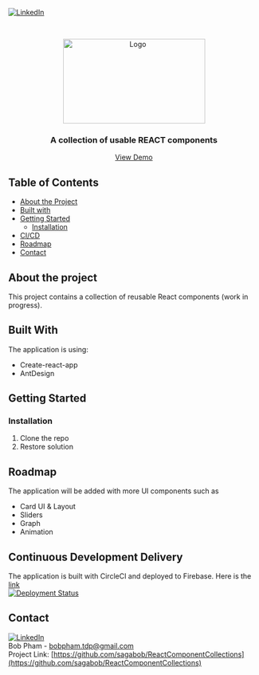 
[![LinkedIn][linkedin-shield]][linkedin-url]

<!-- PROJECT LOGO -->
<br />
<p align="center">
  <a href="#">
    <img src="https://i.ibb.co/gb2tf3s/Tdp-logo-main.png" alt="Logo" width="285" height="170">
  </a>

  <h3 align="center">A collection of usable REACT components</h3>
  <p align="center">   
    <a href="https://saga-react-collection.web.app/" target="_blank">View Demo</a>  
  </p>
</p>


## Table of Contents

* [About the Project](#about-the-project)
* [Built with](#built-with)
* [Getting Started](#getting-started)
  * [Installation](#Installation)
* [CI/CD](#continuous-development-delivery)
* [Roadmap](#roadmap)
* [Contact](#contact)

## About the project
This project contains a collection of reusable React components (work in progress).

## Built With
The application is using:
* Create-react-app
* AntDesign


## Getting Started
### Installation
1. Clone the repo
2. Restore solution

## Roadmap
The application will be added with more UI components such as
* Card UI & Layout
* Sliders
* Graph
* Animation


## Continuous Development Delivery
The application is built with CircleCI and deployed to Firebase. Here is the [link](https://saga-react-collection.web.app/)<br/> 
[![Deployment Status](https://circleci.com/gh/sagabob/ReactComponentCollections/tree/demo.svg?style=svg)](https://circleci.com/gh/sagabob/ReactComponentCollections/tree/demo.svg?style=svg)

## Contact
[![LinkedIn][linkedin-shield]][linkedin-url]<br/>
Bob Pham - bobpham.tdp@gmail.com<br/>
Project Link: [https://github.com/sagabob/ReactComponentCollections](https://github.com/sagabob/ReactComponentCollections)

[linkedin-shield]: https://img.shields.io/badge/-LinkedIn-black.svg?style=flat-square&logo=linkedin&colorB=555
[linkedin-url]: https://www.linkedin.com/in/bob-pham-93937973/
[tdp-logo]: tdp-logo.png

